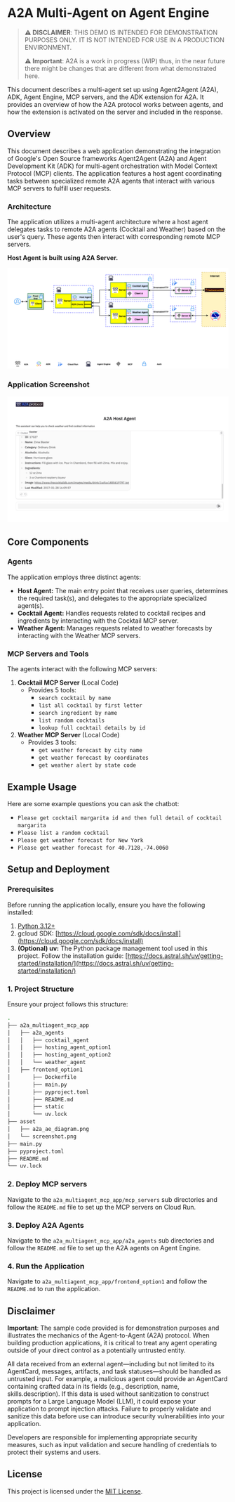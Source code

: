 # A2A Multi-Agent on Agent Engine

> **⚠️ DISCLAIMER**: THIS DEMO IS INTENDED FOR DEMONSTRATION PURPOSES ONLY. IT IS NOT INTENDED FOR USE IN A PRODUCTION ENVIRONMENT.
>
> **⚠️ Important**: A2A is a work in progress (WIP) thus, in the near future there might be changes that are different from what demonstrated here.

This document describes a multi-agent set up using Agent2Agent (A2A), ADK, Agent Engine, MCP servers, and the ADK extension for A2A. It provides an overview of how the A2A protocol works between agents, and how the extension is activated on the server and included in the response.

## Overview

This document describes a web application demonstrating the integration of Google's Open Source frameworks Agent2Agent (A2A) and Agent Development Kit (ADK) for multi-agent orchestration with Model Context Protocol (MCP) clients. The application features a host agent coordinating tasks between specialized remote A2A agents that interact with various MCP servers to fulfill user requests.

### Architecture

The application utilizes a multi-agent architecture where a host agent delegates tasks to remote A2A agents (Cocktail and Weather) based on the user's query. These agents then interact with corresponding remote MCP servers.

**Host Agent is built using A2A Server.**

![architecture](asset/a2a_ae_diagram.png)


### Application Screenshot

![screenshot](asset/screenshot.png)

## Core Components

### Agents

The application employs three distinct agents:

- **Host Agent:** The main entry point that receives user queries, determines the required task(s), and delegates to the appropriate specialized agent(s).
- **Cocktail Agent:** Handles requests related to cocktail recipes and ingredients by interacting with the Cocktail MCP server.
- **Weather Agent:** Manages requests related to weather forecasts by interacting with the Weather MCP servers.

### MCP Servers and Tools

The agents interact with the following MCP servers:

1.  **Cocktail MCP Server** (Local Code)
    - Provides 5 tools:
        - `search cocktail by name`
        - `list all cocktail by first letter`
        - `search ingredient by name`
        - `list random cocktails`
        - `lookup full cocktail details by id`
2.  **Weather MCP Server** (Local Code)
    - Provides 3 tools:
        - `get weather forecast by city name`
        - `get weather forecast by coordinates`
        - `get weather alert by state code`

## Example Usage

Here are some example questions you can ask the chatbot:

- `Please get cocktail margarita id and then full detail of cocktail margarita`
- `Please list a random cocktail`
- `Please get weather forecast for New York`
- `Please get weather forecast for 40.7128,-74.0060`

## Setup and Deployment

### Prerequisites

Before running the application locally, ensure you have the following installed:

1.  [Python 3.12+](https://www.python.org/downloads/)
2.  gcloud SDK: [https://cloud.google.com/sdk/docs/install](https://cloud.google.com/sdk/docs/install)
3.  **(Optional) uv:** The Python package management tool used in this project. Follow the installation guide: [https://docs.astral.sh/uv/getting-started/installation/](https://docs.astral.sh/uv/getting-started/installation/)

### 1. Project Structure

Ensure your project follows this structure:

```bash
.
├── a2a_multiagent_mcp_app
│   ├── a2a_agents
│   │   ├── cocktail_agent
│   │   ├── hosting_agent_option1
│   │   ├── hosting_agent_option2
│   │   └── weather_agent
│   ├── frontend_option1
│       ├── Dockerfile
│       ├── main.py
│       ├── pyproject.toml
│       ├── README.md
│       ├── static
│       └── uv.lock
├── asset
│   ├── a2a_ae_diagram.png
│   └── screenshot.png
├── main.py
├── pyproject.toml
├── README.md
└── uv.lock
```

### 2. Deploy MCP servers

Navigate to the `a2a_multiagent_mcp_app/mcp_servers` sub directories and follow the `README.md` file to set up the MCP servers on Cloud Run.

### 3. Deploy A2A Agents

Navigate to the `a2a_multiagent_mcp_app/a2a_agents` sub directories and follow the `README.md` file to set up the A2A agents on Agent Engine.

### 4. Run the Application

Navigate to `a2a_multiagent_mcp_app/frontend_option1` and follow the `README.md` to run the application.

## Disclaimer

**Important**: The sample code provided is for demonstration purposes and illustrates the mechanics of the Agent-to-Agent (A2A) protocol. When building production applications, it is critical to treat any agent operating outside of your direct control as a potentially untrusted entity.

All data received from an external agent—including but not limited to its AgentCard, messages, artifacts, and task statuses—should be handled as untrusted input. For example, a malicious agent could provide an AgentCard containing crafted data in its fields (e.g., description, name, skills.description). If this data is used without sanitization to construct prompts for a Large Language Model (LLM), it could expose your application to prompt injection attacks. Failure to properly validate and sanitize this data before use can introduce security vulnerabilities into your application.

Developers are responsible for implementing appropriate security measures, such as input validation and secure handling of credentials to protect their systems and users.

## License

This project is licensed under the [MIT License](LICENSE).